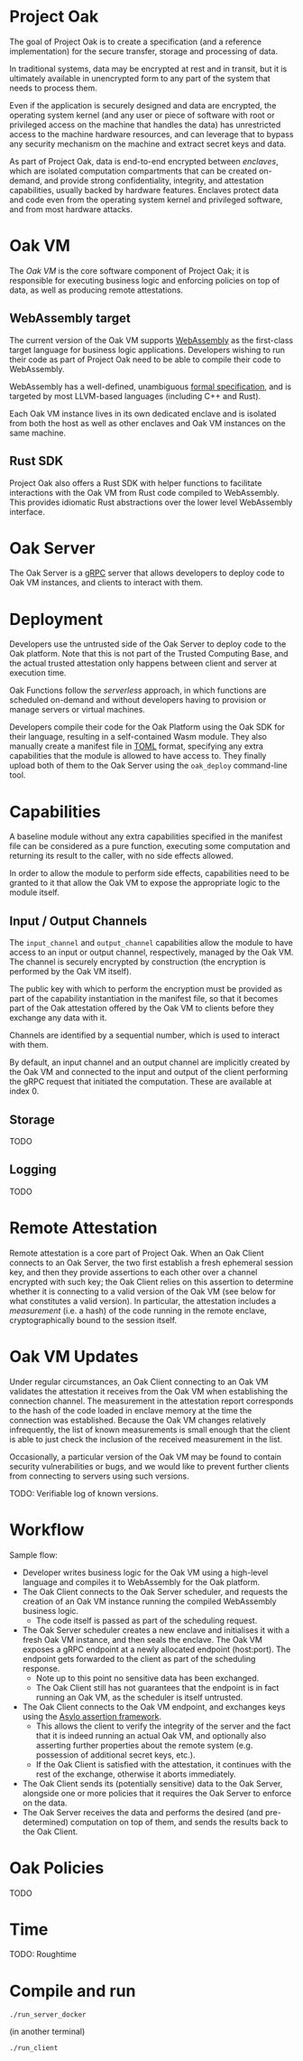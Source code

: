 # Project Oak

The goal of Project Oak is to create a specification (and a reference
implementation) for the secure transfer, storage and processing of data.

In traditional systems, data may be encrypted at rest and in transit, but it is
ultimately available in unencrypted form to any part of the system that needs to
process them.

Even if the application is securely designed and data are encrypted, the
operating system kernel (and any user or piece of software with root or
privileged access on the machine that handles the data) has unrestricted access
to the machine hardware resources, and can leverage that to bypass any security
mechanism on the machine and extract secret keys and data.

As part of Project Oak, data is end-to-end encrypted between _enclaves_, which
are isolated computation compartments that can be created on-demand, and provide
strong confidentiality, integrity, and attestation capabilities, usually backed
by hardware features. Enclaves protect data and code even from the operating
system kernel and privileged software, and from most hardware attacks.

# Oak VM

The _Oak VM_ is the core software component of Project Oak; it is responsible
for executing business logic and enforcing policies on top of data, as well as
producing remote attestations.

## WebAssembly target

The current version of the Oak VM supports
[WebAssembly](https://webassembly.org) as the first-class target language for
business logic applications. Developers wishing to run their code as part of
Project Oak need to be able to compile their code to WebAssembly.

WebAssembly has a well-defined, unambiguous
[formal specification](https://webassembly.github.io/spec/core/valid/instructions.html),
and is targeted by most LLVM-based languages (including C++ and Rust).

Each Oak VM instance lives in its own dedicated enclave and is isolated from
both the host as well as other enclaves and Oak VM instances on the same
machine.

## Rust SDK

Project Oak also offers a Rust SDK with helper functions to facilitate
interactions with the Oak VM from Rust code compiled to WebAssembly. This
provides idiomatic Rust abstractions over the lower level WebAssembly interface.

# Oak Server

The Oak Server is a [gRPC](https://grpc.io/) server that allows developers to
deploy code to Oak VM instances, and clients to interact with them.

# Deployment

Developers use the untrusted side of the Oak Server to deploy code to the Oak
platform. Note that this is not part of the Trusted Computing Base, and the
actual trusted attestation only happens between client and server at execution
time.

Oak Functions follow the _serverless_ approach, in which functions are scheduled
on-demand and without developers having to provision or manage servers or
virtual machines.

Developers compile their code for the Oak Platform using the Oak SDK for their
language, resulting in a self-contained Wasm module. They also manually create a
manifest file in [TOML](https://github.com/toml-lang/toml) format, specifying
any extra capabilities that the module is allowed to have access to. They
finally upload both of them to the Oak Server using the `oak_deploy`
command-line tool.

# Capabilities

A baseline module without any extra capabilities specified in the manifest file
can be considered as a pure function, executing some computation and returning
its result to the caller, with no side effects allowed.

In order to allow the module to perform side effects, capabilities need to be
granted to it that allow the Oak VM to expose the appropriate logic to the
module itself.

## Input / Output Channels

The `input_channel` and `output_channel` capabilities allow the module to have
access to an input or output channel, respectively, managed by the Oak VM. The
channel is securely encrypted by construction (the encryption is performed by
the Oak VM itself).

The public key with which to perform the encryption must be provided as part of
the capability instantiation in the manifest file, so that it becomes part of
the Oak attestation offered by the Oak VM to clients before they exchange any
data with it.

Channels are identified by a sequential number, which is used to interact with
them.

By default, an input channel and an output channel are implicitly created by the
Oak VM and connected to the input and output of the client performing the gRPC
request that initiated the computation. These are available at index 0.

## Storage

TODO

## Logging

TODO

# Remote Attestation

Remote attestation is a core part of Project Oak. When an Oak Client connects to
an Oak Server, the two first establish a fresh ephemeral session key, and then
they provide assertions to each other over a channel encrypted with such key;
the Oak Client relies on this assertion to determine whether it is connecting to
a valid version of the Oak VM (see below for what constitutes a valid version).
In particular, the attestation includes a _measurement_ (i.e. a hash) of the
code running in the remote enclave, cryptographically bound to the session
itself.

# Oak VM Updates

Under regular circumstances, an Oak Client connecting to an Oak VM validates the
attestation it receives from the Oak VM when establishing the connection
channel. The measurement in the attestation report corresponds to the hash of
the code loaded in enclave memory at the time the connection was established.
Because the Oak VM changes relatively infrequently, the list of known
measurements is small enough that the client is able to just check the inclusion
of the received measurement in the list.

Occasionally, a particular version of the Oak VM may be found to contain
security vulnerabilities or bugs, and we would like to prevent further clients
from connecting to servers using such versions.

TODO: Verifiable log of known versions.

# Workflow

Sample flow:

-   Developer writes business logic for the Oak VM using a high-level language
    and compiles it to WebAssembly for the Oak platform.
-   The Oak Client connects to the Oak Server scheduler, and requests the
    creation of an Oak VM instance running the compiled WebAssembly business
    logic.
    +   The code itself is passed as part of the scheduling request.
-   The Oak Server scheduler creates a new enclave and initialises it with a
    fresh Oak VM instance, and then seals the enclave. The Oak VM exposes a gRPC
    endpoint at a newly allocated endpoint (host:port). The endpoint gets
    forwarded to the client as part of the scheduling response.
    +   Note up to this point no sensitive data has been exchanged.
    +   The Oak Client still has not guarantees that the endpoint is in fact
        running an Oak VM, as the scheduler is itself untrusted.
-   The Oak Client connects to the Oak VM endpoint, and exchanges keys using the
    [Asylo assertion framework](https://asylo.dev/docs/reference/proto/identity/asylo.identity.v1.html).
    +   This allows the client to verify the integrity of the server and the
        fact that it is indeed running an actual Oak VM, and optionally also
        asserting further properties about the remote system (e.g. possession of
        additional secret keys, etc.).
    +   If the Oak Client is satisfied with the attestation, it continues with
        the rest of the exchange, otherwise it aborts immediately.
-   The Oak Client sends its (potentially sensitive) data to the Oak Server,
    alongside one or more policies that it requires the Oak Server to enforce on
    the data.
-   The Oak Server receives the data and performs the desired (and
    pre-determined) computation on top of them, and sends the results back to
    the Oak Client.

# Oak Policies

TODO

# Time

TODO: Roughtime

# Compile and run

`./run_server_docker`

(in another terminal)

`./run_client`
